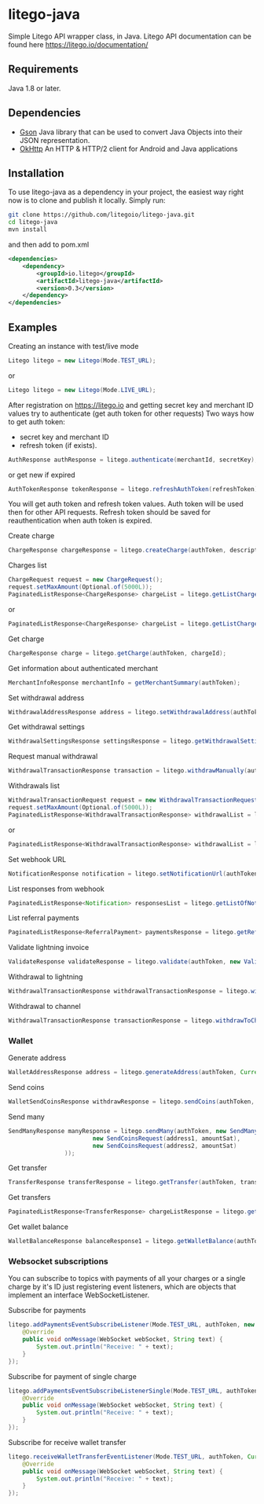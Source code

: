 # litego-java

Simple Litego API wrapper class, in Java.
Litego API documentation can be found here https://litego.io/documentation/

## Requirements

Java 1.8 or later.

## Dependencies

- [Gson](https://sites.google.com/site/gson/gson-user-guide) Java library that can be used to convert Java Objects into their JSON representation.
- [OkHttp](http://square.github.io/okhttp/) An HTTP & HTTP/2 client for Android and Java applications

## Installation    

To use litego-java as a dependency in your project, the easiest way right now is to clone and publish it locally. Simply run:

```bash
git clone https://github.com/litegoio/litego-java.git
cd litego-java
mvn install
```
and then add to pom.xml

```xml
<dependencies>
    <dependency>
        <groupId>io.litego</groupId>
        <artifactId>litego-java</artifactId>
        <version>0.3</version>
    </dependency>
</dependencies>
```

## Examples

Creating an instance with test/live mode
```java
Litego litego = new Litego(Mode.TEST_URL);
```
or
```java
Litego litego = new Litego(Mode.LIVE_URL);
```
After registration on https://litego.io and getting secret key and merchant ID values try to authenticate (get auth token for other requests)
Two ways how to get auth token:
- secret key and merchant ID
- refresh token (if exists). 

```java
AuthResponse authResponse = litego.authenticate(merchantId, secretKey);
```        
or get new if expired
```java
AuthTokenResponse tokenResponse = litego.refreshAuthToken(refreshToken);
```
You will get auth token and refresh token values. Auth token will be used then for other API requests. Refresh token should be saved for reauthentication when auth token is expired.

Create charge
```java
ChargeResponse chargeResponse = litego.createCharge(authToken, description, amount_satoshi)
```

Charges list 
```java
ChargeRequest request = new ChargeRequest();
request.setMaxAmount(Optional.of(5000L));
PaginatedListResponse<ChargeResponse> chargeList = litego.getListCharges(authToken, request);
```
or
```java
PaginatedListResponse<ChargeResponse> chargeList = litego.getListCharges(authToken);
```

Get charge
```java
ChargeResponse charge = litego.getCharge(authToken, chargeId);
```

Get information about authenticated merchant
```java
MerchantInfoResponse merchantInfo = getMerchantSummary(authToken);
```

Set withdrawal address
```java
WithdrawalAddressResponse address = litego.setWithdrawalAddress(authToken, someAddress, Withdrawals.REGULAR_ADDRESS_TYPE);
```

Get withdrawal settings
```java
WithdrawalSettingsResponse settingsResponse = litego.getWithdrawalSettings(authToken);
```

Request manual withdrawal
```java
WithdrawalTransactionResponse transaction = litego.withdrawManually(authToken);
```

Withdrawals list
```java
WithdrawalTransactionRequest request = new WithdrawalTransactionRequest();
request.setMaxAmount(Optional.of(5000L));
PaginatedListResponse<WithdrawalTransactionResponse> withdrawalList = litego.getListWithdrawals(authToken, request);
```

or

```java
PaginatedListResponse<WithdrawalTransactionResponse> withdrawalList = litego.getListWithdrawals(authToken);
```

Set webhook URL
```java
NotificationResponse notification = litego.setNotificationUrl(authToken, "http://litego.io");
```

List responses from webhook
```java
PaginatedListResponse<Notification> responsesList = litego.getListOfNotificationResponses(authToken);
```

List referral payments
```java
PaginatedListResponse<ReferralPayment> paymentsResponse = litego.getReferralPayments(authToken, page, pageSize);
```

Validate lightning invoice
```java
ValidateResponse validateResponse = litego.validate(authToken, new ValidateRequest(someInvoice, amountSat));
```

Withdrawal to lightning
```java
WithdrawalTransactionResponse withdrawalTransactionResponse = litego.withdrawToLightning(someInvoice, amountSat, authToken);
```

Withdrawal to channel
```java
WithdrawalTransactionResponse transactionResponse = litego.withdrawToChannel("03b882dcd309adaf4d66d1aadfbc6e85764bd65c6bdaf03689c55f1abd13f53fc5@nodetestnet.litego.io:9735", amountSat, authToken);
```

### Wallet

Generate address
```java
WalletAddressResponse address = litego.generateAddress(authToken, Currency.BTC);
```

Send coins
```java
WalletSendCoinsResponse withdrawResponse = litego.sendCoins(authToken, new SendCoinsRequest(accountToSend, amountEosDouble, someMemo, Currency.EOS));
```

Send many
```java
SendManyResponse manyResponse = litego.sendMany(authToken, new SendManyRequest(comment, Currency.BTC,
                        new SendCoinsRequest(address1, amountSat),
                        new SendCoinsRequest(address2, amountSat)
                ));
```

Get transfer
```java
TransferResponse transferResponse = litego.getTransfer(authToken, transferId, Currency.EOS);
```

Get transfers
```java
PaginatedListResponse<TransferResponse> chargeListResponse = litego.getTransfers(authToken, Currency.EOS);
```

Get wallet balance
```java
WalletBalanceResponse balanceResponse1 = litego.getWalletBalance(authToken, Currency.EOS);
```

### Websocket subscriptions

You can subscribe to topics with payments of all your charges or a single charge by it's ID
just registering event listeners, which are objects that implement 
an interface WebSocketListener.

Subscribe for payments
```java
litego.addPaymentsEventSubscribeListener(Mode.TEST_URL, authToken, new WebSocketListener() {
    @Override
    public void onMessage(WebSocket webSocket, String text) {
        System.out.println("Receive: " + text);
    }
});
```

Subscribe for payment of single charge
```java
litego.addPaymentsEventSubscribeListenerSingle(Mode.TEST_URL, authToken, "2f551fc0-1faa-11e9-90e2-df42b3b425c0", new WebSocketListener() {
    @Override
    public void onMessage(WebSocket webSocket, String text) {
        System.out.println("Receive: " + text);
    }
});
```

Subscribe for receive wallet transfer
```java
litego.receiveWalletTransferEventListener(Mode.TEST_URL, authToken, Currency.BTC, new WebSocketListener() {
    @Override
    public void onMessage(WebSocket webSocket, String text) {
        System.out.println("Receive: " + text);
    }
});
```
